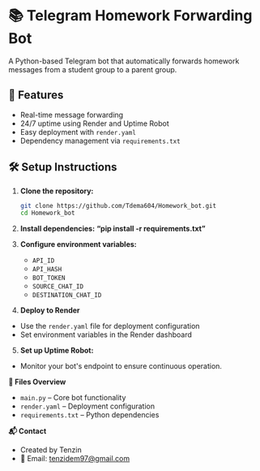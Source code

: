 # 📚 Telegram Homework Forwarding Bot

A Python-based Telegram bot that automatically forwards homework messages from a student group to a parent group.

## 🚀 Features

- Real-time message forwarding
- 24/7 uptime using Render and Uptime Robot
- Easy deployment with `render.yaml`
- Dependency management via `requirements.txt`
 
## 🛠️ Setup Instructions
1. **Clone the repository:**
   ```bash
   git clone https://github.com/Tdema604/Homework_bot.git
   cd Homework_bot
   
2. **Install dependencies:**
**“pip install -r requirements.txt”** 
 

4. **Configure environment variables:**
   - `API_ID`  
   - `API_HASH`  
   - `BOT_TOKEN`  
   - `SOURCE_CHAT_ID`  
   - `DESTINATION_CHAT_ID`

5. **Deploy to Render**
- Use the `render.yaml` file for deployment configuration
- Set environment variables in the Render dashboard

5. **Set up Uptime Robot:**
  - Monitor your bot's endpoint to ensure continuous operation.

**📄 Files Overview**
- `main.py` – Core bot functionality
- `render.yaml` – Deployment configuration
- `requirements.txt` – Python dependencies

**📬 Contact**
- Created by Tenzin
- 📧 Email: tenzidem97@gmail.com
